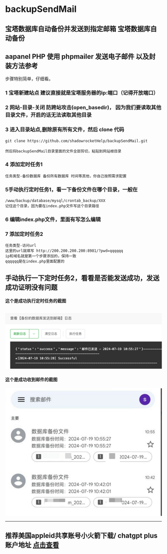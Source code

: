 # backupSendMail
## 宝塔数据库自动备份并发送到指定邮箱 宝塔数据库自动备份
## aapanel PHP 使用 phpmailer 发送电子邮件 以及封装方法参考

步骤特别简单，仔细看。
### 1 宝塔新建站点 建议直接就是宝塔服务器的ip:端口（记得开放端口）

### 2 网站-目录-关闭 防跨站攻击(open_basedir)， 因为我们要读取其他目录文件，开启的话无法读取其他目录

### 3 进入目录站点,删除原有所有文件，然后 clone 代码
```
git clone https://github.com/shadowrocketHelp/backupSendMail.git

然后将backupSendMail目录里面的文件全部剪切，粘贴到网站根目录
```


### 4 添加定时任务1
```
任务类型-备份数据库 备份所有数据库 时间等其他，你自己按照需求配置
```
### 5手动执行定时任务1，看一下备份文件在哪个目录，一般在
```
/www/backup/database/mysql/crontab_backup/XXX
记住这个目录，因为要在index.php文件写这个目录路径
```
### 6 编辑index.php文件，里面有写怎么编辑


### 7 添加定时任务2
```
任务类型-访问url 
这里的url就填写 http://200.200.200.200:8981/?pwd=qqqqqq 
ip和域名就是第一个步骤添加的，保持一致
qqqqqq是在index.php里面配置的
```

手动执行一下定时任务2，看看是否能发送成功，发送成功证明没有问题
----------------------
#### 这个是成功执行定时任务的截图

![成功页面截图1](https://raw.githubusercontent.com/shadowrocketHelp/backupSendMail/main/suc1.png)
----------------------
#### 这个是成功收到邮件的截图

![成功页面截图2](https://raw.githubusercontent.com/shadowrocketHelp/backupSendMail/main/suc2.png)

----------------------

## 推荐美国appleid共享账号小火箭下载/ chatgpt plus账户地址 [点击查看](https://id.chat444.com/)

